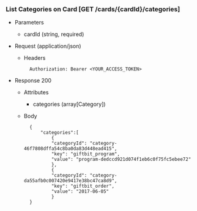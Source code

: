 ### List Categories on Card [GET /cards/{cardId}/categories]
+ Parameters
    + cardId (string, required)
    
+ Request (application/json)
    + Headers
    
            Authorization: Bearer <YOUR_ACCESS_TOKEN>
    
+ Response 200
    + Attributes
        + categories (array[Category])

    + Body

            {
                "categories":[
                    {
                    "categoryId": "category-46f7808dffa54c8ba0da83d448ead415",
                    "key": "giftbit_program",
                    "value": "program-dedccd921d074f1eb6c0f75fc5ebee72"
                    },
                    {
                    "categoryId": "category-da55afb0c007420e9417e38bc47ca8d9",
                    "key": "giftbit_order",
                    "value": "2017-06-05"
                    }
            }
